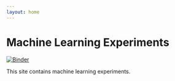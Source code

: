 ```yaml
---
layout: home
---
```


# Machine Learning Experiments

[![Binder](https://mybinder.org/badge_logo.svg)](https://mybinder.org/v2/gh/fuzzy-tribble/machine-learning-experiments/main)

This site contains machine learning experiments.